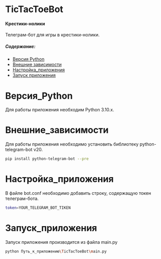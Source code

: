 # TicTacToeBot
#### Крестики-нолики
Телеграм-бот для игры в крестики-нолики.
##### Содержание:
- [Версия Python](#Версия_Python)
- [Внешние зависимости](#Внешние_зависимости)
- [Настройка_приложения](#Настройка_приложения)
- [Запуск приложения](#Запуск_приложения)

# Версия_Python
Для работы приложения необходим Python 3.10.x.

# Внешние_зависимости
Для работы приложения необходимо установить библиотеку python-telegram-bot v20.
```sh
pip install python-telegram-bot --pre
```

# Настройка_приложения
В файле bot.conf необходимо добавить строку, содержащую токен телеграм-бота.
```sh
token=YOUR_TELEGRAM_BOT_TIKEN
```

# Запуск_приложения
Запуск приложения производится из файла main.py
```sh
python Путь_к_приложению\TicTacToeBot\main.py
```